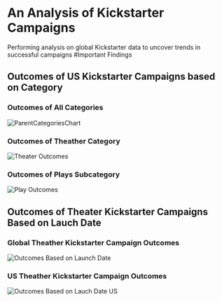 # An Analysis of Kickstarter Campaigns
Performing analysis on global Kickstarter data to uncover trends in successful campaigns 
#Important Findings
## Outcomes of US Kickstarter Campaigns based on Category
### Outcomes of All Categories 
![ParentCategoriesChart](https://user-images.githubusercontent.com/104794100/172942155-d84b1b17-1b8f-42b1-b443-81bff3cb551a.png)
### Outcomes of Theather Category
![Theater Outcomes](https://user-images.githubusercontent.com/104794100/172942263-1cbe85fb-ecce-4b61-bc25-e38885976bea.png)
### Outcomes of Plays Subcategory
![Play Outcomes](https://user-images.githubusercontent.com/104794100/172942280-162b2d41-144e-4997-bf9c-4adfe15daf4c.png)
## Outcomes of Theater Kickstarter Campaigns Based on Lauch Date
### Global Theather Kickstarter Campaign Outcomes
![Outcomes Based on Launch Date ](https://user-images.githubusercontent.com/104794100/172942320-dd01f93d-a31b-4849-b904-c042062ef894.png)
### US Theather Kickstarter Campaign Outcomes
![Outcomes Based on Lauch Date US](https://user-images.githubusercontent.com/104794100/172942343-56854387-e075-4bc8-9d04-7db2132a269a.png)

